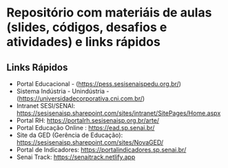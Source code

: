 # Repositório com materiáis de aulas (slides, códigos, desafios e atividades) e links rápidos
## Links Rápidos

* Portal Educacional - (https://pess.sesisenaispedu.org.br/)
* Sistema Indústria - Unindústria - (https://universidadecorporativa.cni.com.br/)
* Intranet SESI/SENAI: https://sesisenaisp.sharepoint.com/sites/intranet/SitePages/Home.aspx
* Portal RH: https://portalrh.sesisenaisp.org.br/arte/
* Portal Educação Online : https://ead.sp.senai.br/
* Site da GED (Gerência de Educação): https://sesisenaisp.sharepoint.com/sites/NovaGED/
* Portal de Indicadores: https://portalindicadores.sp.senai.br/
* Senai Track: https://senaitrack.netlify.app
